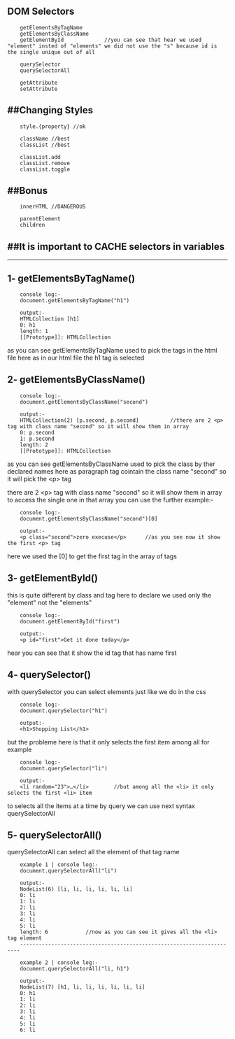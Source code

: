 DOM Selectors
--------------
        getElementsByTagName
        getElementsByClassName
        getElementById             //you can see that hear we used "element" insted of "elements" we did not use the "s" because id is the single unique out of all  

        querySelector
        querySelectorAll

        getAttribute
        setAttribute

##Changing Styles
-----------------
        style.{property} //ok

        className //best
        classList //best

        classList.add
        classList.remove
        classList.toggle

##Bonus
-------
        innerHTML //DANGEROUS

        parentElement
        children

##It is important to CACHE selectors in variables
-------------------------------------------------

----------------------------------------------------------------------------

1- getElementsByTagName()      
-------------------------
        console log:-
        document.getElementsByTagName("h1")

        output:-
        HTMLCollection [h1]
        0: h1
        length: 1
        [[Prototype]]: HTMLCollection
    
as you can see getElementsByTagName used to pick the tags in the html file
here as in our html file the h1 tag is selected 

2- getElementsByClassName()
-------------------------
        console log:-
        document.getElementsByClassName("second")

        output:-
        HTMLCollection(2) [p.second, p.second]          //there are 2 <p> tag with class name "second" so it will show them in array
        0: p.second
        1: p.second
        length: 2
        [[Prototype]]: HTMLCollection

as you can see getElementsByClassName used to pick the class by ther declared names
here as paragraph tag cointain the class name "second" so it will pick the \<p> tag

there are 2 \<p> tag with class name "second" so it will show them in array
to access the single one in that array you can use the further example:-

        console log:-
        document.getElementsByClassName("second")[0]

        output:-
        <p class=​"second">​zero execuse​</p>​      //as you see now it show the first <p> tag   

here we used the [0] to get the first tag in the array of tags

3- getElementById()
-----------------
this is quite different by class and tag here to declare we used only the "element" not the "elements"

        console log:-
        document.getElementById("first")

        output:-
        <p id=​"first">​Get it done today​</p>​

hear you can see that it show the id tag that has name first

4- querySelector()
----------------
with querySelector you can select elements just like we do in the css

        console log:-
        document.querySelector("h1")
        
        output:-
        <h1>​Shopping List​</h1>​

but the probleme here is that it only selects the first item among all for example

        console log:-
        document.querySelector("li")

        output:-
        <li random=​"23">​…​</li>​        //but among all the <li> it only selects the first <li> item

to selects all the items at a time by query we can use next syntax querySelectorAll

5- querySelectorAll()
---------------------
querySelectorAll can select all the element of that tag name

        example 1 | console log:-
        document.querySelectorAll("li")

        output:-
        NodeList(6) [li, li, li, li, li, li]
        0: li
        1: li
        2: li
        3: li
        4: li
        5: li
        length: 6            //now as you can see it gives all the <li> tag element 
        ----------------------------------------------------------------------

        example 2 | console log:-
        document.querySelectorAll("li, h1")

        output:-
        NodeList(7) [h1, li, li, li, li, li, li]
        0: h1
        1: li
        2: li
        3: li
        4: li
        5: li
        6: li











